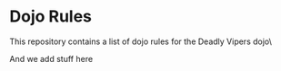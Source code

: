 Dojo Rules
==========

This repository contains a list of dojo rules for the Deadly Vipers dojo\

And we add stuff here


